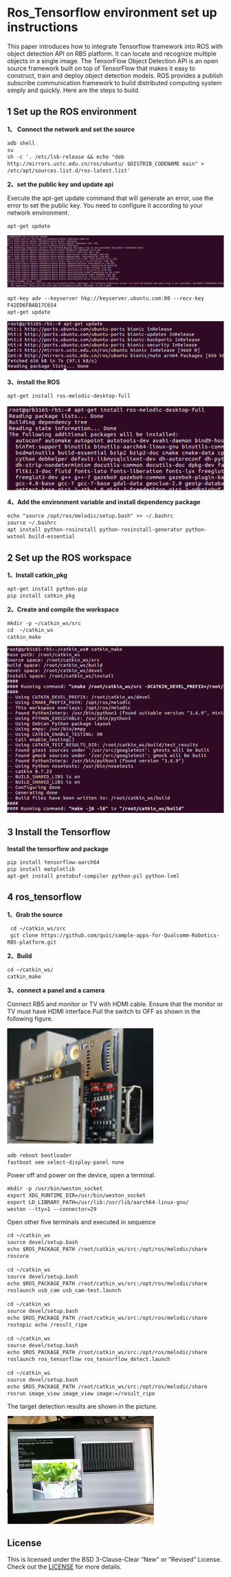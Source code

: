 ﻿# Ros_Tensorflow environment set up instructions

  This paper introduces how to integrate Tensorflow framework into ROS with object detection API on RB5 platform. It can locate and recognize multiple objects in a single image. The TensorFlow Object Detection API is an open source framework built on top of TensorFlow that makes it easy to construct, train and deploy object detection models. ROS provides a publish subscribe communication framework to build distributed computing system simply and quickly. Here are the steps to build.

## 1  Set up the ROS environment

**1、 Connect the network and set the source**

```shell
adb shell
su
sh -c '. /etc/lsb-release && echo "deb http://mirrors.ustc.edu.cn/ros/ubuntu/ $DISTRIB_CODENAME main" > /etc/apt/sources.list.d/ros-latest.list'
```

**2、set the public key and update api**

Execute the apt-get update command that will generate an error, use the error to set the public key. You need to configure it according to your network environment.

```shell
apt-get update
```

![Image text](image/1_apt-get_update_error.png)

```shell
apt-key adv --keyserver hkp://keyserver.ubuntu.com:80 --recv-key F42ED6FBAB17C654
apt-get update
```

![Image text](image/2_apt-get_update_success.png)

**3、install the ROS**

```shell
apt-get install ros-melodic-desktop-full
```

![Image text](image/3_install-ros-melodic-desktop.png)

**4、Add the environment variable and install dependency package**

```shell
echo "source /opt/ros/melodic/setup.bash" >> ~/.bashrc
source ~/.bashrc
apt install python-rosinstall python-rosinstall-generator python-wstool build-essential
```



## 2  Set up the ROS workspace

**1、Install catkin_pkg**

```SHELL
apt-get install python-pip 
pip install catkin_pkg
```

**2、Create and compile the workspace**

```shell
mkdir -p ~/catkin_ws/src
cd  ~/catkin_ws
catkin_make
```

![Image text](image/4_compile_the%2Bworkspace.png)



## 3  Install the Tensorflow

**Install the tensorflow and package**

```SHELL
pip install tensorflow-aarch64
pip install matplotlib
apt-get install protobuf-compiler python-pil python-lxml
```



## 4  ros_tensorflow

**1、Grab the source**

```shell
 cd ~/catkin_ws/src
 git clone https://github.com/quic/sample-apps-for-Qualcomm-Robotics-RB5-platform.git
```

**2、Build**

```shell
cd ~/catkin_ws/
catkin_make
```

**3、connect a panel and a camera**

Connect RB5 and monitor or TV with HDMI cable. Ensure that the monitor or TV must have HDMI interface.Pull the switch to OFF as shown in the following figure.

![Image text](image/5_set_device.png)

```shell
adb reboot bootloader
fastboot oem select-display-panel none
```

Power off and power on the device, open a terminal.

```shell
mkdir -p /usr/bin/weston_socket
export XDG_RUNTIME_DIR=/usr/bin/weston_socket
export LD_LIBRARY_PATH=/usr/lib:/usr/lib/aarch64-linux-gnu/
weston --tty=1 --connector=29
```

Open other five terminals and executed in sequence

```
cd ~/catkin_ws
source devel/setup.bash
echo $ROS_PACKAGE_PATH /root/catkin_ws/src:/opt/ros/melodic/share
roscore

cd ~/catkin_ws
source devel/setup.bash
echo $ROS_PACKAGE_PATH /root/catkin_ws/src:/opt/ros/melodic/share
roslaunch usb_cam usb_cam-test.launch

cd ~/catkin_ws
source devel/setup.bash
echo $ROS_PACKAGE_PATH /root/catkin_ws/src:/opt/ros/melodic/share
rostopic echo /result_ripe

cd ~/catkin_ws
source devel/setup.bash
echo $ROS_PACKAGE_PATH /root/catkin_ws/src:/opt/ros/melodic/share
roslaunch ros_tensorflow ros_tensorflow_detect.launch

cd ~/catkin_ws
source devel/setup.bash
echo $ROS_PACKAGE_PATH /root/catkin_ws/src:/opt/ros/melodic/share
rosrun image_view image_view image:=/result_ripe
```

The target detection results are shown in the picture.

![Image text](image/6_target_detection_result.png)

## License
This is licensed under the BSD 3-Clause-Clear “New” or “Revised” License. Check out the [LICENSE](LICENSE) for more details.
